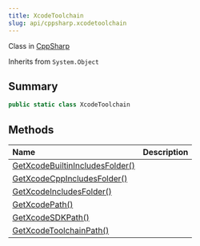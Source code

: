 ```yaml
---
title: XcodeToolchain
slug: api/cppsharp.xcodetoolchain
---
```

Class in [CppSharp](/api/cppsharp)

Inherits from `System.Object`

## Summary



```csharp
public static class XcodeToolchain
```

## Methods

|Name|Description|
|:---|:---|
|[GetXcodeBuiltinIncludesFolder\(\)](/api/cppsharp/xcodetoolchain/getxcodebuiltinincludesfolder)||
|[GetXcodeCppIncludesFolder\(\)](/api/cppsharp/xcodetoolchain/getxcodecppincludesfolder)||
|[GetXcodeIncludesFolder\(\)](/api/cppsharp/xcodetoolchain/getxcodeincludesfolder)||
|[GetXcodePath\(\)](/api/cppsharp/xcodetoolchain/getxcodepath)||
|[GetXcodeSDKPath\(\)](/api/cppsharp/xcodetoolchain/getxcodesdkpath)||
|[GetXcodeToolchainPath\(\)](/api/cppsharp/xcodetoolchain/getxcodetoolchainpath)||

